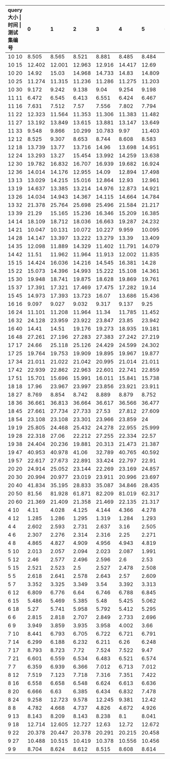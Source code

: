 | query大小 \| 时间 \| 测试集编号 |0|1|2|3|4|5|6|7|8|9|avg |
| :-- | :-- | :-- | :-- | :-- | :-- | :-- | :-- | :-- | :-- | :-- | :-- |
| 10 10|8.505|8.565|8.521|8.881|8.485|8.484|8.571|8.433|8.6|8.591|8.5636 |
| 10 15|12.402|12.001|12.963|12.916|14.417|12.69|11.752|11.801|11.556|13.661|12.6159 |
| 10 20|14.92|15.03|14.968|14.733|14.83|14.809|15.002|14.753|14.885|14.876|14.8806 |
| 10 25|11.274|11.315|11.236|11.286|11.275|11.203|11.302|11.239|11.317|11.232|11.2679 |
| 10 30|9.172|9.242|9.138|9.04|9.254|9.198|9.242|9.218|9.211|9.143|9.1858 |
| 11 11|6.472|6.545|6.413|6.551|6.424|6.467|6.461|6.497|6.44|6.358|6.4628 |
| 11 16|7.631|7.512|7.57|7.556|7.802|7.794|7.611|7.724|7.618|7.626|7.6444 |
| 11 22|12.323|11.564|11.353|11.306|11.383|11.482|12.607|11.486|12.777|11.463|11.7744 |
| 11 27|13.192|13.849|13.615|13.881|13.147|13.649|13.675|13.261|13.813|13.078|13.516 |
| 11 33|9.548|9.866|10.299|10.783|9.97|11.403|10.081|10.737|10.315|8.645|10.1647 |
| 12 12|8.525|9.307|8.653|8.744|8.608|8.583|8.713|8.783|8.656|8.768|8.734 |
| 12 18|13.739|13.77|13.716|14.96|13.698|14.951|14.791|13.357|13.639|14.712|14.1333 |
| 12 24|13.293|13.27|15.454|13.992|14.259|13.638|16.198|12.966|15.596|13.238|14.1904 |
| 12 30|19.782|16.832|16.707|16.939|19.682|16.924|16.975|16.914|19.57|16.805|17.713 |
| 12 36|14.014|14.176|12.955|14.09|12.894|17.498|13.143|13.153|14.013|13.206|13.9142 |
| 13 13|13.029|14.215|15.016|12.864|12.93|12.961|13.479|12.944|12.985|13.685|13.4108 |
| 13 19|14.637|13.385|13.214|14.976|12.873|14.921|13.374|17.93|13.434|14.926|14.367 |
| 13 26|14.034|14.943|14.367|14.115|14.664|14.784|14.772|14.682|15.681|17.247|14.9289 |
| 13 32|21.378|25.764|25.698|25.496|21.584|21.217|25.623|21.302|20.982|25.411|23.4455 |
| 13 39|21.29|15.165|15.236|16.346|15.209|16.385|15.147|16.105|15.207|22.519|16.8609 |
| 14 14|18.109|18.712|18.036|16.663|19.287|24.232|18.303|16.094|15.956|18.346|18.3738 |
| 14 21|10.047|10.131|10.072|10.227|9.959|10.095|10.146|10.025|10.078|10.106|10.0886 |
| 14 28|14.147|13.397|13.222|13.279|13.39|13.409|12.858|13.308|12.906|13.209|13.3125 |
| 14 35|12.098|11.889|14.329|11.402|11.791|14.079|11.391|11.631|13.615|17.807|13.0032 |
| 14 42|11.51|11.962|11.964|11.913|12.002|11.835|11.971|11.914|11.995|11.93|11.8996 |
| 15 15|14.424|16.036|14.216|14.545|16.381|14.28|14.303|14.393|16.813|14.405|14.9796 |
| 15 22|15.073|14.396|14.993|15.222|15.108|14.361|15.199|14.423|14.026|14.502|14.7303 |
| 15 30|19.948|18.741|19.875|18.628|19.869|19.761|18.868|19.752|18.766|19.599|19.3807 |
| 15 37|17.391|17.321|17.469|17.475|17.282|19.14|17.189|19.247|18.567|17.867|17.8948 |
| 15 45|14.973|17.393|13.723|16.07|13.686|15.436|13.562|15.679|15.656|15.538|15.1716 |
| 16 16|9.097|9.027|9.032|9.317|9.137|9.25|9.205|9.069|9.041|9.059|9.1234 |
| 16 24|11.101|11.208|11.964|11.34|11.785|11.452|11.644|12.695|11.081|10.969|11.5239 |
| 16 32|24.128|23.959|23.922|23.847|23.85|23.942|23.791|23.875|23.943|23.999|23.9256 |
| 16 40|14.41|14.51|19.176|19.273|18.935|19.181|18.939|19|18.822|18.894|18.114 |
| 16 48|27.261|27.196|27.283|27.383|27.242|27.219|27.44|27.186|27.207|27.398|27.2815 |
| 17 17|24.66|25.118|25.126|24.429|24.599|24.302|24.365|24.521|24.574|24.576|24.627 |
| 17 25|19.764|19.753|19.909|19.895|19.967|19.877|19.907|19.717|19.904|19.831|19.8524 |
| 17 34|21.011|21.022|21.042|20.995|21.014|21.011|18.544|20.722|20.812|20.989|20.7162 |
| 17 42|22.939|22.862|22.963|22.601|22.741|22.859|22.912|22.883|22.79|22.935|22.8485 |
| 17 51|15.701|15.696|15.991|16.011|15.841|15.738|15.956|15.983|15.886|15.923|15.8726 |
| 18 18|17.96|23.967|23.997|23.856|23.921|23.911|23.953|23.842|23.835|23.989|23.3231 |
| 18 27|8.769|8.854|8.742|8.889|8.879|8.752|8.85|8.878|8.695|8.8|8.8108 |
| 18 36|36.661|36.813|36.664|36.617|36.566|36.477|36.788|36.648|36.467|36.506|36.6207 |
| 18 45|27.661|27.734|27.733|27.53|27.812|27.609|27.695|27.786|27.574|27.763|27.6897 |
| 18 54|23.108|23.108|23.301|23.966|23.859|24|21.42|23.711|21.443|22.207|23.0123 |
| 19 19|25.805|24.468|25.432|24.278|22.955|25.999|23.023|25.668|22.937|22.727|24.3292 |
| 19 28|22.318|27.06|22.212|27.255|22.334|22.57|29.801|27.447|22.291|27.307|25.0595 |
| 19 38|24.404|20.236|19.881|20.313|21.473|21.387|21.263|20.747|21.517|23.104|21.4325 |
| 19 47|40.953|40.978|41.06|32.789|40.765|40.592|33.623|33.638|40.314|33.659|37.8371 |
| 19 57|22.617|27.673|22.891|33.424|22.797|22.91|26.253|22.895|26.527|22.521|25.0508 |
| 20 20|24.914|25.052|23.144|22.269|23.169|24.857|20.977|21.427|24.787|24.853|23.5449 |
| 20 30|20.994|20.977|23.019|23.911|20.996|23.697|22.644|21.094|20.464|20.822|21.8618 |
| 20 40|41.834|35.195|28.833|35.087|34.846|28.435|35.188|34.933|28.9|30.794|33.4045 |
| 20 50|81.56|81.928|61.871|82.209|81.019|62.317|81.354|81.771|61.771|80.347|75.6147 |
| 20 60|21.369|21.409|21.358|21.469|22.135|21.317|22.089|21.245|21.402|21.31|21.5103 |
| 4 10|4.11|4.028|4.125|4.144|4.366|4.278|4.377|4.149|4.171|4.199|4.1947 |
| 4 12|1.285|1.286|1.295|1.319|1.284|1.293|1.324|1.273|1.279|1.303|1.2941 |
| 4 4|2.602|2.593|2.731|2.637|3.16|2.505|2.976|2.583|3.105|2.556|2.7448 |
| 4 6|2.307|2.276|2.314|2.316|2.25|2.271|2.264|2.31|2.314|2.295|2.2917 |
| 4 8|4.865|4.827|4.909|4.956|4.943|4.819|4.842|4.846|4.928|4.845|4.878 |
| 5 10|2.013|2.057|2.094|2.023|2.087|1.991|2.083|2.055|2.062|2.075|2.054 |
| 5 12|2.46|2.577|2.496|2.596|2.6|2.53|2.562|2.522|2.516|2.555|2.5414 |
| 5 15|2.521|2.523|2.5|2.527|2.478|2.508|2.54|2.534|2.5|2.502|2.5133 |
| 5 5|2.618|2.641|2.578|2.643|2.57|2.609|2.648|2.662|2.571|2.542|2.6082 |
| 5 7|3.352|3.325|3.349|3.54|3.392|3.313|3.311|3.299|3.287|3.294|3.3462 |
| 6 12|6.809|6.776|6.64|6.746|6.788|6.845|6.686|6.912|6.641|6.678|6.7521 |
| 6 15|5.486|5.469|5.385|5.48|5.425|5.062|5.931|5.533|5.507|5.52|5.4798 |
| 6 18|5.27|5.741|5.958|5.792|5.412|5.295|5.298|5.396|5.313|5.303|5.4778 |
| 6 6|2.815|2.818|2.707|2.849|2.733|2.696|2.776|2.727|2.822|2.79|2.7733 |
| 6 9|3.949|3.859|3.935|3.958|4.002|3.66|3.663|3.65|3.676|3.908|3.826 |
| 7 10|8.441|6.793|6.705|6.722|6.721|6.791|6.673|6.656|6.898|6.779|6.9179 |
| 7 14|6.299|6.188|6.232|6.211|6.26|6.248|6.227|6.359|6.448|6.264|6.2736 |
| 7 17|8.793|8.723|7.72|7.524|7.522|9.47|7.629|7.543|8.818|8.852|8.2594 |
| 7 21|6.601|6.559|6.534|6.483|6.521|6.574|6.472|6.28|6.574|6.522|6.512 |
| 7 7|6.359|6.939|6.366|7.012|6.713|7.012|6.615|6.893|6.538|6.935|6.7382 |
| 8 12|7.519|7.123|7.718|7.316|7.351|7.422|7.265|7.029|7.321|7.427|7.3491 |
| 8 16|6.558|6.658|6.548|6.624|6.613|6.636|6.458|6.819|6.554|6.537|6.6005 |
| 8 20|6.666|6.63|6.385|6.434|6.832|7.478|6.361|7.569|6.669|6.978|6.8002 |
| 8 24|9.258|12.723|9.578|12.245|9.381|12.42|10.572|10.466|10.559|10.372|10.7574 |
| 8 8|4.782|4.668|4.737|4.826|4.672|4.926|4.792|4.77|4.813|4.781|4.7767 |
| 9 13|8.143|8.209|8.143|8.238|8.1|8.041|8.154|8.067|8.143|8.09|8.1328 |
| 9 18|12.714|12.605|12.727|12.63|12.72|12.672|12.674|12.627|12.709|12.702|12.678 |
| 9 22|20.378|20.447|20.378|20.291|20.215|20.458|20.428|20.496|20.533|20.487|20.4111 |
| 9 27|10.488|10.515|10.419|10.378|10.556|10.456|10.608|10.485|10.427|10.449|10.4781 |
| 9 9|8.704|8.624|8.612|8.515|8.608|8.614|8.588|8.661|8.601|8.606|8.6133 |
